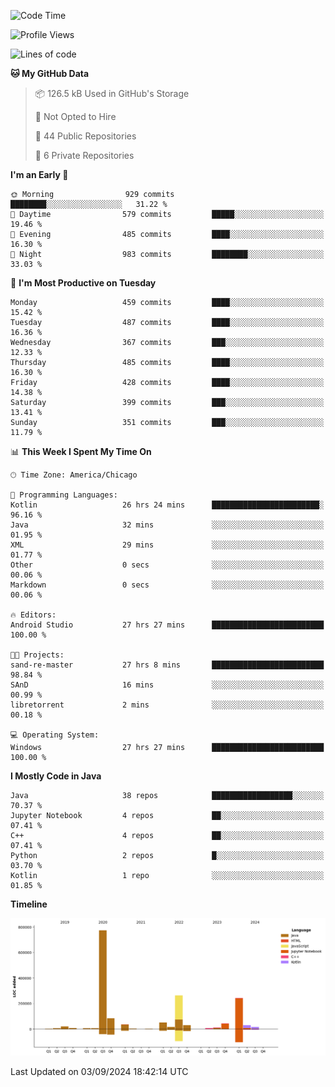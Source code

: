 <!--START_SECTION:waka-->
![Code Time](http://img.shields.io/badge/Code%20Time-578%20hrs%207%20mins-blue)

![Profile Views](http://img.shields.io/badge/Profile%20Views-19-blue)

![Lines of code](https://img.shields.io/badge/From%20Hello%20World%20I%27ve%20Written-1.7%20million%20lines%20of%20code-blue)

**🐱 My GitHub Data** 

> 📦 126.5 kB Used in GitHub's Storage 
 > 
> 🚫 Not Opted to Hire
 > 
> 📜 44 Public Repositories 
 > 
> 🔑 6 Private Repositories 
 > 
**I'm an Early 🐤** 

```text
🌞 Morning                929 commits         ████████░░░░░░░░░░░░░░░░░   31.22 % 
🌆 Daytime                579 commits         █████░░░░░░░░░░░░░░░░░░░░   19.46 % 
🌃 Evening                485 commits         ████░░░░░░░░░░░░░░░░░░░░░   16.30 % 
🌙 Night                  983 commits         ████████░░░░░░░░░░░░░░░░░   33.03 % 
```
📅 **I'm Most Productive on Tuesday** 

```text
Monday                   459 commits         ████░░░░░░░░░░░░░░░░░░░░░   15.42 % 
Tuesday                  487 commits         ████░░░░░░░░░░░░░░░░░░░░░   16.36 % 
Wednesday                367 commits         ███░░░░░░░░░░░░░░░░░░░░░░   12.33 % 
Thursday                 485 commits         ████░░░░░░░░░░░░░░░░░░░░░   16.30 % 
Friday                   428 commits         ████░░░░░░░░░░░░░░░░░░░░░   14.38 % 
Saturday                 399 commits         ███░░░░░░░░░░░░░░░░░░░░░░   13.41 % 
Sunday                   351 commits         ███░░░░░░░░░░░░░░░░░░░░░░   11.79 % 
```


📊 **This Week I Spent My Time On** 

```text
🕑︎ Time Zone: America/Chicago

💬 Programming Languages: 
Kotlin                   26 hrs 24 mins      ████████████████████████░   96.16 % 
Java                     32 mins             ░░░░░░░░░░░░░░░░░░░░░░░░░   01.95 % 
XML                      29 mins             ░░░░░░░░░░░░░░░░░░░░░░░░░   01.77 % 
Other                    0 secs              ░░░░░░░░░░░░░░░░░░░░░░░░░   00.06 % 
Markdown                 0 secs              ░░░░░░░░░░░░░░░░░░░░░░░░░   00.06 % 

🔥 Editors: 
Android Studio           27 hrs 27 mins      █████████████████████████   100.00 % 

🐱‍💻 Projects: 
sand-re-master           27 hrs 8 mins       █████████████████████████   98.84 % 
SAnD                     16 mins             ░░░░░░░░░░░░░░░░░░░░░░░░░   00.99 % 
libretorrent             2 mins              ░░░░░░░░░░░░░░░░░░░░░░░░░   00.18 % 

💻 Operating System: 
Windows                  27 hrs 27 mins      █████████████████████████   100.00 % 
```

**I Mostly Code in Java** 

```text
Java                     38 repos            ██████████████████░░░░░░░   70.37 % 
Jupyter Notebook         4 repos             ██░░░░░░░░░░░░░░░░░░░░░░░   07.41 % 
C++                      4 repos             ██░░░░░░░░░░░░░░░░░░░░░░░   07.41 % 
Python                   2 repos             █░░░░░░░░░░░░░░░░░░░░░░░░   03.70 % 
Kotlin                   1 repo              ░░░░░░░░░░░░░░░░░░░░░░░░░   01.85 % 
```



**Timeline**

![Lines of Code chart](https://raw.githubusercontent.com/phanijsp/phanijsp/main/assets/bar_graph.png)


 Last Updated on 03/09/2024 18:42:14 UTC
<!--END_SECTION:waka-->
